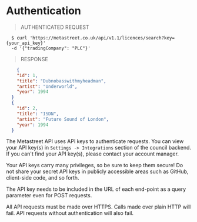 # Authentication

> AUTHENTICATED REQUEST

```shell
  $ curl 'https://metastreet.co.uk/api/v1.1/licences/search?key={your_api_key}'
  -d '{"tradingCompany": "PLC"}'
```


> RESPONSE

```json
	{
    "id": 1,
    "title": "Dubnobasswithmyheadman",
    "artist": "Underworld",
    "year": 1994
  }
  {
    "id": 2,
    "title": "ISDN",
    "artist": "Future Sound of London",
    "year": 1994
  }
```

The Metastreet API uses API keys to authenticate requests. You can view your API key(s) in `Settings -> Integrations` section of the council backend.  If you can't find your API key(s), please contact your account manager.

Your API keys carry many privileges, so be sure to keep them secure! Do not share your secret API keys in publicly accessible areas such as GitHub, client-side code, and so forth.

The API key needs to be included in the URL of each end-point as a query parameter even for POST requests.

All API requests must be made over HTTPS. Calls made over plain HTTP will fail. API requests without authentication will also fail.
